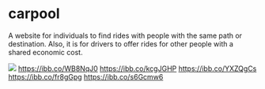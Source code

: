 # carpool
A website for individuals to find rides with people with the same path or destination. Also, it is for drivers to offer rides for other people with a shared economic cost. 

![](https://ibb.co/BNdFdYV)
https://ibb.co/WB8NqJ0
https://ibb.co/kcgJGHP
https://ibb.co/YXZQgCs
https://ibb.co/fr8gGpg
https://ibb.co/s6Gcmw6
